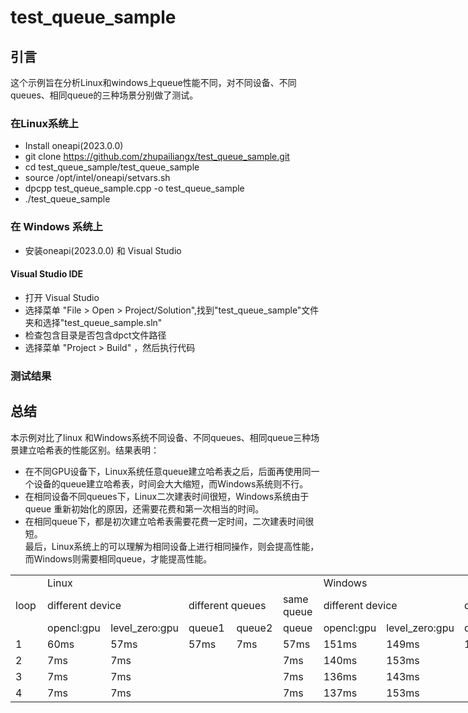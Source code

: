 # test_queue_sample
## 引言
这个示例旨在分析Linux和windows上queue性能不同，对不同设备、不同queues、相同queue的三种场景分别做了测试。

### 在Linux系统上
* Install oneapi(2023.0.0)
* git clone https://github.com/zhupailiangx/test_queue_sample.git
* cd test_queue_sample/test_queue_sample
* source /opt/intel/oneapi/setvars.sh
* dpcpp test_queue_sample.cpp -o test_queue_sample
* ./test_queue_sample

### 在 Windows 系统上
* 安装oneapi(2023.0.0) 和 Visual Studio

#### Visual Studio IDE
* 打开 Visual Studio
* 选择菜单 "File > Open > Project/Solution",找到"test_queue_sample"文件夹和选择"test_queue_sample.sln"
* 检查包含目录是否包含dpct文件路径
* 选择菜单 "Project > Build" ，然后执行代码
     

### 测试结果  
<body link="#0563C1" vlink="#954F72">

<table border=0 cellpadding=0 cellspacing=0 width=936 style='border-collapse:
 collapse;table-layout:fixed;width:702pt'>
 <col width=64 style='width:48pt'>
 <col width=108 span=2 style='mso-width-source:userset;mso-width-alt:3949;
 width:81pt'>
 <col width=113 style='mso-width-source:userset;mso-width-alt:4132;width:85pt'>
 <col width=83 span=2 style='mso-width-source:userset;mso-width-alt:3035;
 width:62pt'>
 <col width=76 style='mso-width-source:userset;mso-width-alt:2779;width:57pt'>
 <col width=100 style='mso-width-source:userset;mso-width-alt:3657;width:75pt'>
 <col width=64 style='width:48pt'>
 <col width=54 style='mso-width-source:userset;mso-width-alt:1974;width:41pt'>
 <col width=83 style='mso-width-source:userset;mso-width-alt:3035;width:62pt'>
 <tr height=20 style='height:15.0pt'>
  <td rowspan=3 height=60 class=xl65 width=64 style='height:45.0pt;width:48pt'>loop</td>
  <td colspan=5 class=xl65 width=495 style='border-left:none;width:371pt'>Linux</td>
  <td colspan=5 class=xl65 width=377 style='border-left:none;width:283pt'>Windows</td>
 </tr>
 <tr height=20 style='height:15.0pt'>
  <td colspan=2 height=20 class=xl65 style='height:15.0pt;border-left:none'>different
  device</td>
  <td colspan=2 class=xl65 style='border-left:none'>different queues</td>
  <td class=xl65 style='border-top:none;border-left:none'>same queue</td>
  <td colspan=2 class=xl65 style='border-left:none'>different device</td>
  <td colspan=2 class=xl65 style='border-left:none'>different queues</td>
  <td class=xl65 style='border-top:none;border-left:none'>same queue</td>
 </tr>
 <tr height=20 style='height:15.0pt'>
  <td height=20 class=xl65 style='height:15.0pt;border-top:none;border-left:
  none'>opencl:gpu</td>
  <td class=xl65 style='border-top:none;border-left:none'>level_zero:gpu</td>
  <td class=xl65 style='border-top:none;border-left:none'>queue1</td>
  <td class=xl65 style='border-top:none;border-left:none'>queue2</td>
  <td class=xl65 style='border-top:none;border-left:none'>queue</td>
  <td class=xl65 style='border-top:none;border-left:none'>opencl:gpu</td>
  <td class=xl65 style='border-top:none;border-left:none'>level_zero:gpu</td>
  <td class=xl65 style='border-top:none;border-left:none'>queue1</td>
  <td class=xl65 style='border-top:none;border-left:none'>queue2</td>
  <td class=xl65 style='border-top:none;border-left:none'>queue</td>
 </tr>
 <tr height=20 style='height:15.0pt'>
  <td height=20 class=xl65 style='height:15.0pt;border-top:none'>1</td>
  <td class=xl65 style='border-top:none;border-left:none'>60ms</td>
  <td class=xl65 style='border-top:none;border-left:none'>57ms</td>
  <td class=xl65 style='border-top:none;border-left:none'>57ms</td>
  <td class=xl65 style='border-top:none;border-left:none'>7ms</td>
  <td class=xl65 style='border-top:none;border-left:none'>57ms</td>
  <td class=xl65 style='border-top:none;border-left:none'>151ms</td>
  <td class=xl65 style='border-top:none;border-left:none'>149ms</td>
  <td class=xl65 style='border-top:none;border-left:none'>122ms</td>
  <td class=xl65 style='border-top:none;border-left:none'>132ms</td>
  <td class=xl65 style='border-top:none;border-left:none'>132ms</td>
 </tr>
 <tr height=20 style='height:15.0pt'>
  <td height=20 class=xl65 style='height:15.0pt;border-top:none'>2</td>
  <td class=xl65 style='border-top:none;border-left:none'>7ms</td>
  <td class=xl65 style='border-top:none;border-left:none'>7ms</td>
  <td class=xl65 style='border-top:none;border-left:none'>&nbsp;</td>
  <td class=xl65 style='border-top:none;border-left:none'>&nbsp;</td>
  <td class=xl65 style='border-top:none;border-left:none'>7ms</td>
  <td class=xl65 style='border-top:none;border-left:none'>140ms</td>
  <td class=xl65 style='border-top:none;border-left:none'>153ms</td>
  <td class=xl65 style='border-top:none;border-left:none'>&nbsp;</td>
  <td class=xl65 style='border-top:none;border-left:none'>&nbsp;</td>
  <td class=xl65 style='border-top:none;border-left:none'>3ms</td>
 </tr>
 <tr height=20 style='height:15.0pt'>
  <td height=20 class=xl65 style='height:15.0pt;border-top:none'>3</td>
  <td class=xl65 style='border-top:none;border-left:none'>7ms</td>
  <td class=xl65 style='border-top:none;border-left:none'>7ms</td>
  <td class=xl65 style='border-top:none;border-left:none'>&nbsp;</td>
  <td class=xl65 style='border-top:none;border-left:none'>&nbsp;</td>
  <td class=xl65 style='border-top:none;border-left:none'>7ms</td>
  <td class=xl65 style='border-top:none;border-left:none'>136ms</td>
  <td class=xl65 style='border-top:none;border-left:none'>143ms</td>
  <td class=xl65 style='border-top:none;border-left:none'>&nbsp;</td>
  <td class=xl65 style='border-top:none;border-left:none'>&nbsp;</td>
  <td class=xl65 style='border-top:none;border-left:none'>3ms</td>
 </tr>
 <tr height=20 style='height:15.0pt'>
  <td height=20 class=xl65 style='height:15.0pt;border-top:none'>4</td>
  <td class=xl65 style='border-top:none;border-left:none'>7ms</td>
  <td class=xl65 style='border-top:none;border-left:none'>7ms</td>
  <td class=xl65 style='border-top:none;border-left:none'>&nbsp;</td>
  <td class=xl65 style='border-top:none;border-left:none'>&nbsp;</td>
  <td class=xl65 style='border-top:none;border-left:none'>7ms</td>
  <td class=xl65 style='border-top:none;border-left:none'>137ms</td>
  <td class=xl65 style='border-top:none;border-left:none'>153ms</td>
  <td class=xl65 style='border-top:none;border-left:none'>&nbsp;</td>
  <td class=xl65 style='border-top:none;border-left:none'>&nbsp;</td>
  <td class=xl65 style='border-top:none;border-left:none'>2ms</td>
 </tr>
 <![if supportMisalignedColumns]>
 <tr height=0 style='display:none'>
  <td width=64 style='width:48pt'></td>
  <td width=108 style='width:81pt'></td>
  <td width=108 style='width:81pt'></td>
  <td width=113 style='width:85pt'></td>
  <td width=83 style='width:62pt'></td>
  <td width=83 style='width:62pt'></td>
  <td width=76 style='width:57pt'></td>
  <td width=100 style='width:75pt'></td>
  <td width=64 style='width:48pt'></td>
  <td width=54 style='width:41pt'></td>
  <td width=83 style='width:62pt'></td>
 </tr>
 <![endif]>




## 总结
本示例对比了linux 和Windows系统不同设备、不同queues、相同queue三种场景建立哈希表的性能区别。结果表明：
* 在不同GPU设备下，Linux系统任意queue建立哈希表之后，后面再使用同一个设备的queue建立哈希表，时间会大大缩短，而Windows系统则不行。
* 在相同设备不同queues下，Linux二次建表时间很短，Windows系统由于queue 重新初始化的原因，还需要花费和第一次相当的时间。
* 在相同queue下，都是初次建立哈希表需要花费一定时间，二次建表时间很短。\
最后，Linux系统上的可以理解为相同设备上进行相同操作，则会提高性能，而Windows则需要相同queue，才能提高性能。
